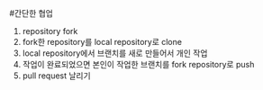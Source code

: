 #간단한 협업
1. repository fork
2. fork한 repository를 local repository로 clone
3. local repository에서 브랜치를 새로 만들어서 개인 작업
4. 작업이 완료되었으면 본인이 작업한 브랜치를 fork repository로 push
5. pull request 날리기
